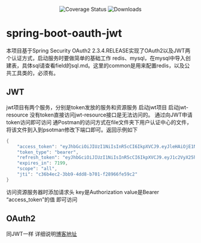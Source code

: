  <p align="center">
   <img src="https://img.shields.io/badge/Spring%20Cloud-Greenwich.SR2-blue.svg" alt="Coverage Status">
   <img src="https://img.shields.io/badge/Spring%20Boot-2.1.6.RELEASE-blue.svg" alt="Downloads">
 </p>  
 
# spring-boot-oauth-jwt
本项目基于Spring Security OAuth2 2.3.4.RELEASE实现了OAuth2以及JWT两个认证方式，启动服务时要做简单的基础工作
redis、mysql，在mysql中导入创建表，具体sql请查看field的sql.md。这里的common是用来配置redis，以及公共工具类的，必须有。
## JWT
jwt项目有两个服务，分别是token发放的服务和资源服务
启动jwt项目
启动jwt-resource
没有token直接访问jwt-resource接口是无法访问的。
通过向JWT申请token访问即可访问
通Postman的访问方式在file文件夹下用户认证中心的文件，将该文件到入到psotman修改下端口即可。返回示例如下
```java
{
    "access_token": "eyJhbGciOiJIUzI1NiIsInR5cCI6IkpXVCJ9.eyJleHAiOjE1Njg2OTkxNjUsInVzZXJfbmFtZSI6ImFkbWluIiwiYXV0aG9yaXRpZXMiOlsiUk9MRV9BRE1JTiIsIlJPTEVfVVNFUiJdLCJqdGkiOiJjMzZiNGVjMi0zYmI5LTRkZDgtYjcwMS1mMjg5NjZmZTU5YzIiLCJjbGllbnRfaWQiOiJjbGllbnQiLCJzY29wZSI6WyJhbGwiXX0.h9Psk4K8eJOCNbO6nYaL_36Li6Jfvc5mvhij7e3FT7M",
    "token_type": "bearer",
    "refresh_token": "eyJhbGciOiJIUzI1NiIsInR5cCI6IkpXVCJ9.eyJ1c2VyX25hbWUiOiJhZG1pbiIsInNjb3BlIjpbImFsbCJdLCJhdGkiOiJjMzZiNGVjMi0zYmI5LTRkZDgtYjcwMS1mMjg5NjZmZTU5YzIiLCJleHAiOjE1NzEyODM5NjUsImF1dGhvcml0aWVzIjpbIlJPTEVfQURNSU4iLCJST0xFX1VTRVIiXSwianRpIjoiZGFmNmYzZmEtYTY4Zi00MzNiLWE4MDktOTNjNDZmZmQ2NTk2IiwiY2xpZW50X2lkIjoiY2xpZW50In0.s1sYy9_yoA_CDbLniIVzypqhF2rUQlHiEXlEZM4etg0",
    "expires_in": 7199,
    "scope": "all",
    "jti": "c36b4ec2-3bb9-4dd8-b701-f28966fe59c2"
}
```
访问资源服务器时添加请求头
key是Authorization
value是Bearer “access_token”的值
即可访问
## OAuth2
同JWT一样
详细说明[博客地址](https://blog.csdn.net/MyPersonalSong/article/details/100771177)

